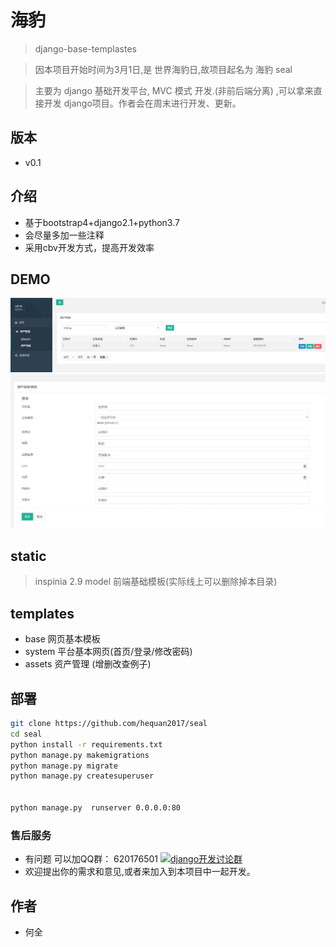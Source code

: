 # 海豹  
> django-base-templastes

> 因本项目开始时间为3月1日,是 世界海豹日,故项目起名为  海豹 seal 

> 主要为 django 基础开发平台, MVC 模式 开发.(非前后端分离) ,可以拿来直接开发 django项目。作者会在周末进行开发、更新。


## 版本
* v0.1

## 介绍
* 基于bootstrap4+django2.1+python3.7 
* 会尽量多加一些注释
* 采用cbv开发方式，提高开发效率

## DEMO
![列表](document/demo/1.jpg)
![添加](document/demo/2.jpg)


## static

>  inspinia 2.9 model   前端基础模板(实际线上可以删除掉本目录)

## templates

* base  网页基本模板
* system 平台基本网页(首页/登录/修改密码)
* assets  资产管理  (增删改查例子)

## 部署

```bash
git clone https://github.com/hequan2017/seal
cd seal
python install -r requirements.txt
python manage.py makemigrations
python manage.py migrate
python manage.py createsuperuser


python manage.py  runserver 0.0.0.0:80


```

### 售后服务

* 有问题 可以加QQ群： 620176501  <a target="_blank" href="//shang.qq.com/wpa/qunwpa?idkey=bbe5716e8bd2075cb27029bd5dd97e22fc4d83c0f61291f47ed3ed6a4195b024"><img border="0" src="https://github.com/hequan2017/cmdb/blob/master/static/img/group.png"  alt="django开发讨论群" title="django开发讨论群"></a>
* 欢迎提出你的需求和意见,或者来加入到本项目中一起开发。

## 作者
* 何全 

